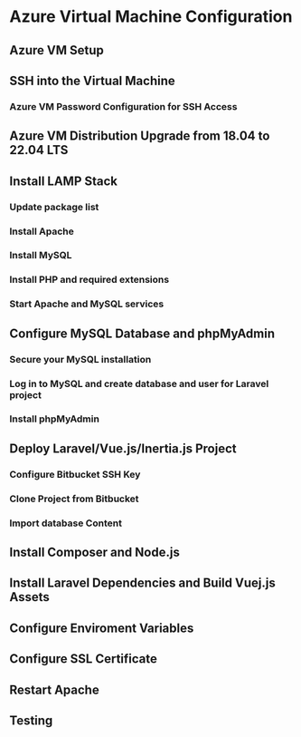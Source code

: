 # Azure Virtual Machine Configuration

## Azure VM Setup

## SSH into the Virtual Machine

### Azure VM Password Configuration for SSH Access

## Azure VM Distribution Upgrade from 18.04 to 22.04 LTS

## Install LAMP Stack

### Update package list

### Install Apache

### Install MySQL

### Install PHP and required extensions

### Start Apache and MySQL services

## Configure MySQL Database and phpMyAdmin

### Secure your MySQL installation

### Log in to MySQL and create database and user for Laravel project

### Install phpMyAdmin

## Deploy Laravel/Vue.js/Inertia.js Project

### Configure Bitbucket SSH Key

### Clone Project from Bitbucket

### Import database Content

## Install Composer and Node.js

## Install Laravel Dependencies and Build Vuej.js Assets

## Configure Enviroment Variables

## Configure SSL Certificate

## Restart Apache

## Testing


